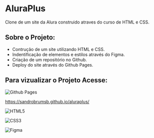 
# AluraPlus

Clone de um site da Alura construido atraves do curso de HTML e CSS.


## Sobre o Projeto:

- Contrução de  um site utilizando HTML e CSS.
- Indentificação de elementos e estilos através do Figma.
- Criação de um repositório no Github.
- Deploy  do site através do Github Pages.
## Para vizualizar o Projeto Acesse:

![Github Pages](https://img.shields.io/badge/github%20pages-121013?style=for-the-badge&logo=github&logoColor=white)

https://sandrobrumsb.github.io/aluraplus/




![HTML5](https://img.shields.io/badge/html5-%23E34F26.svg?style=for-the-badge&logo=html5&logoColor=white)

![CSS3](https://img.shields.io/badge/css3-%231572B6.svg?style=for-the-badge&logo=css3&logoColor=white)

![Figma](https://img.shields.io/badge/figma-%23F24E1E.svg?style=for-the-badge&logo=figma&logoColor=white)
